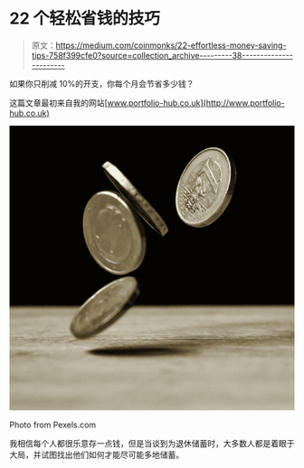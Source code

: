 # 22 个轻松省钱的技巧

> 原文：<https://medium.com/coinmonks/22-effortless-money-saving-tips-758f399cfe0?source=collection_archive---------38----------------------->

如果你只削减 10%的开支，你每个月会节省多少钱？

这篇文章最初来自我的网站[www.portfolio-hub.co.uk](http://www.portfolio-hub.co.uk)

![](img/f3a01dcddddc632700028b45e8746563.png)

Photo from Pexels.com

我相信每个人都很乐意存一点钱，但是当谈到为退休储蓄时，大多数人都是着眼于大局，并试图找出他们如何才能尽可能多地储蓄。